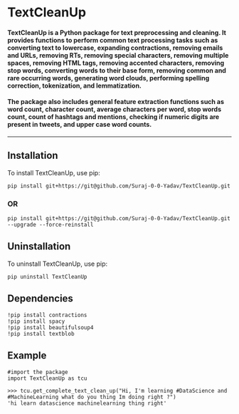# TextCleanUp

#### TextCleanUp is a Python package for text preprocessing and cleaning. It provides functions to perform common text processing tasks such as converting text to lowercase, expanding contractions, removing emails and URLs, removing RTs, removing special characters, removing multiple spaces, removing HTML tags, removing accented characters, removing stop words, converting words to their base form, removing common and rare occurring words, generating word clouds, performing spelling correction, tokenization, and lemmatization.

#### The package also includes general feature extraction functions such as word count, character count, average characters per word, stop words count, count of hashtags and mentions, checking if numeric digits are present in tweets, and upper case word counts.
***

## Installation
To install TextCleanUp, use pip:

```
pip install git+https://git@github.com/Suraj-0-0-Yadav/TextCleanUp.git 
```
### OR
```
pip install git+https://git@github.com/Suraj-0-0-Yadav/TextCleanUp.git --upgrade --force-reinstall
```

## Uninstallation
To uninstall TextCleanUp, use pip:

```
pip uninstall TextCleanUp
```

## Dependencies
```
!pip install contractions
!pip install spacy
!pip install beautifulsoup4
!pip install textblob
```

## Example

```
#import the package
import TextCleanUp as tcu
```

```
>>> tcu.get_complete_text_clean_up("Hi, I'm learning #DataScience and #MachineLearning what do you thing Im doing right ?")
'hi learn datascience machinelearning thing right'
```